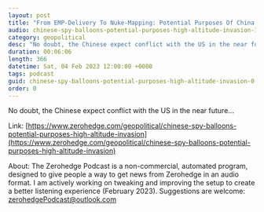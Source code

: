 ```yaml
---
layout: post
title: "From EMP-Delivery To Nuke-Mapping: Potential Purposes Of China's High-Altitude Invasion"
audio: chinese-spy-balloons-potential-purposes-high-altitude-invasion-1
category: geopolitical
desc: "No doubt, the Chinese expect conflict with the US in the near future..."
duration: 00:06:06
length: 366
datetime: Sat, 04 Feb 2023 12:00:00 +0000
tags: podcast
guid: chinese-spy-balloons-potential-purposes-high-altitude-invasion-0
order: 0
---
```

No doubt, the Chinese expect conflict with the US in the near future...

Link: [https://www.zerohedge.com/geopolitical/chinese-spy-balloons-potential-purposes-high-altitude-invasion](https://www.zerohedge.com/geopolitical/chinese-spy-balloons-potential-purposes-high-altitude-invasion)

About: The Zerohedge Podcast is a non-commercial, automated program, designed to give people a way to get news from Zerohedge in an audio format.  I am actively working on tweaking and improving the setup to create a better listening experience (February 2023).  Suggestions are welcome: [zerohedgePodcast@outlook.com](mailto:zerohedgePodcast@outlook.com)